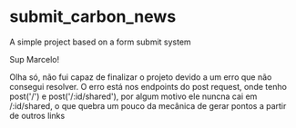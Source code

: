# submit_carbon_news
A simple project based on a form submit system

Sup Marcelo!

Olha só, não fui capaz de finalizar o projeto devido a um erro que não consegui resolver.
O erro está nos endpoints do post request, onde tenho post('/') e post('/:id/shared'), por algum
motivo ele nuncna cai em /:id/shared, o que quebra um pouco da mecânica de gerar pontos a partir de outros links
